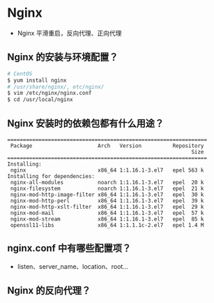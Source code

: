 # Nginx

- Nginx 平滑重启，反向代理、正向代理

## Nginx 的安装与环境配置？

```bash
# CentOS
$ yum install nginx
# /usr/share/nginx/, etc/nginx/
$ vim /etc/nginx/nginx.conf
$ cd /usr/local/nginx
```

## Nginx 安装时的依赖包都有什么用途？

```
================================================================
 Package                     Arch   Version          Repository
                                                           Size
================================================================
Installing:
 nginx                       x86_64 1:1.16.1-3.el7   epel 563 k
Installing for dependencies:
 nginx-all-modules           noarch 1:1.16.1-3.el7   epel  20 k
 nginx-filesystem            noarch 1:1.16.1-3.el7   epel  21 k
 nginx-mod-http-image-filter x86_64 1:1.16.1-3.el7   epel  30 k
 nginx-mod-http-perl         x86_64 1:1.16.1-3.el7   epel  39 k
 nginx-mod-http-xslt-filter  x86_64 1:1.16.1-3.el7   epel  29 k
 nginx-mod-mail              x86_64 1:1.16.1-3.el7   epel  57 k
 nginx-mod-stream            x86_64 1:1.16.1-3.el7   epel  85 k
 openssl11-libs              x86_64 1:1.1.1c-2.el7   epel 1.4 M
```

## nginx.conf 中有哪些配置项？

* listen、server_name、location、root...

## Nginx 的反向代理？

